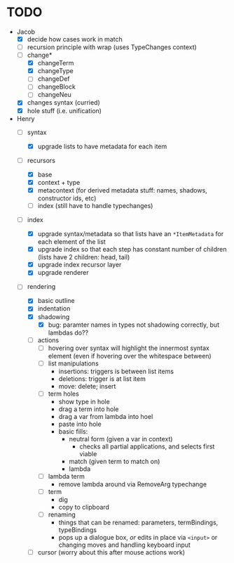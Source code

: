 # TODO

- Jacob
  - [x] decide how cases work in match
  - [ ] recursion principle with wrap (uses TypeChanges context)
  - [ ] change\*
    - [x] changeTerm
    - [x] changeType
    - [ ] changeDef
    - [ ] changeBlock
    - [ ] changeNeu
  - [x] changes syntax (curried)
  - [x] hole stuff (i.e. unification)

- Henry
  - [ ] syntax
    - [x] upgrade lists to have metadata for each item
  - [ ] recursors
    - [x] base
    - [x] context + type
    - [x] metacontext (for derived metadata stuff: names, shadows, constructor
          ids, etc)
    - [ ] index (still have to handle typechanges)
  - [ ] index
    - [x] upgrade syntax/metadata so that lists have an `*ItemMetadata` for each
          element of the list
    - [x] upgrade index so that each step has constant number of children (lists
          have 2 children: head, tail)
    - [x] upgrade index recursor layer
    - [x] upgrade renderer
  - [ ] rendering

    - [x] basic outline
    - [x] indentation
    - [x] shadowing
      - [x] bug: paramter names in types not shadowing correctly, but lambdas
            do??
    - [ ] actions
      - [ ] hovering over syntax will highlight the innermost syntax element
            (even if hovering over the whitespace between)
      - [ ] list manipulations
        - insertions: triggers is between list items
        - deletions: trigger is at list item
        - move: delete; insert
      - [ ] term holes
        - show type in hole
        - drag a term into hole
        - drag a var from lambda into hoel
        - paste into hole
        - basic fills:
          - neutral form (given a var in context)
            - checks all partial applications, and selects first viable
          - match (given term to match on)
          - lambda
      - [ ] lambda term
        - remove lambda around via RemoveArg typechange
      - [ ] term
        - dig
        - copy to clipboard
      - [ ] renaming
        - things that can be renamed: parameters, termBindings, typeBindings
        - pops up a dialogue box, _or_ edits in place via `<input>` or changing
          moves and handling keyboard input
    - [ ] cursor (worry about this after mouse actions work)
